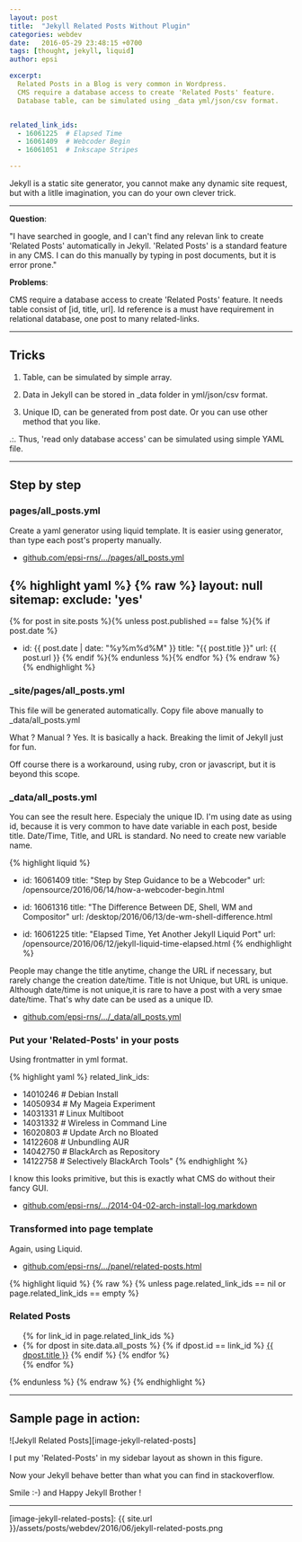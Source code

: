```yaml
---
layout: post
title:  "Jekyll Related Posts Without Plugin"
categories: webdev
date:   2016-05-29 23:48:15 +0700
tags: [thought, jekyll, liquid]
author: epsi

excerpt:
  Related Posts in a Blog is very common in Wordpress.
  CMS require a database access to create 'Related Posts' feature. 
  Database table, can be simulated using _data yml/json/csv format.


related_link_ids: 
  - 16061225  # Elapsed Time
  - 16061409  # Webcoder Begin
  - 16061051  # Inkscape Stripes

---
```


Jekyll is a static site generator,
you cannot make any dynamic site request,
but with a litlle imagination, 
you can do your own clever trick.

-- -- --

**Question**:

"I have searched in google, and I can't find any relevan link 
to create 'Related Posts' automatically in Jekyll. 
'Related Posts' is a standard feature in any CMS. 
I can do this manually by typing in post documents,
but it is error prone."

**Problems**:

CMS require a database access to create 'Related Posts' feature. 
It needs table consist of [id, title, url]. 
Id reference is a must have requirement in relational database,
one post to many related-links.

-- -- --

## Tricks

1. Table, can be simulated by simple array.

2. Data in Jekyll can be stored in _data folder in yml/json/csv format.

3. Unique ID, can be generated from post date. Or you can use other method that you like.

.:. Thus, 'read only database access' can be simulated using simple YAML file.

-- -- --

## Step by step

### pages/all_posts.yml

Create a yaml generator using liquid template.
It is easier using generator, than type each post's property manually.

* [github.com/epsi-rns/.../pages/all_posts.yml][source-pages-all-posts]

{% highlight yaml %}
{% raw %}
layout: null
sitemap:
  exclude: 'yes'
---

{% for post in site.posts %}{% unless post.published == false %}{% if post.date %}
- id: {{ post.date | date: "%y%m%d%M" }}
  title: "{{ post.title }}"
  url: {{ post.url }}
{% endif %}{% endunless %}{% endfor %}
{% endraw %}
{% endhighlight %}


### _site/pages/all_posts.yml

This file will be generated automatically.
Copy file above manually to _data/all_posts.yml

What ? Manual ?
Yes. It is basically a hack. Breaking the limit of Jekyll just for fun.

Off course there is a workaround, using ruby, cron or javascript, but it is beyond this scope.

### _data/all_posts.yml

You can see the result here. Especialy the unique ID.
I'm using date as using id, because it is very common to have date variable in each post, beside title. Date/Time, Title, and URL is standard. No need to create new variable name. 

{% highlight liquid %}
- id: 16061409
  title: "Step by Step Guidance to be a Webcoder"
  url: /opensource/2016/06/14/how-a-webcoder-begin.html

- id: 16061316
  title: "The Difference Between DE, Shell, WM and Compositor"
  url: /desktop/2016/06/13/de-wm-shell-difference.html

- id: 16061225
  title: "Elapsed Time, Yet Another Jekyll Liquid Port"
  url: /opensource/2016/06/12/jekyll-liquid-time-elapsed.html
{% endhighlight %}

People may change the title anytime, change the URL if necessary, but rarely change the creation date/time. Title is not Unique, but URL is unique. Although date/time is not unique,it is rare to have a post with a very smae date/time. That's why date can be used as a unique ID.

* [github.com/epsi-rns/.../_data/all_posts.yml][source-data-all-posts]

### Put your 'Related-Posts' in your posts

Using frontmatter in yml format.

{% highlight yaml %}
related_link_ids: 
  - 14010246  # Debian Install
  - 14050934  # My Mageia Experiment
  - 14031331  # Linux Multiboot
  - 14031332  # Wireless in Command Line
  - 16020803  # Update Arch no Bloated
  - 14122608  # Unbundling AUR
  - 14042750  # BlackArch as Repository
  - 14122758  # Selectively BlackArch Tools"
{% endhighlight %}

I know this looks primitive, but this is exactly what CMS do without their fancy GUI.

* [github.com/epsi-rns/.../2014-04-02-arch-install-log.markdown][source-sample-post]

### Transformed into page template

Again, using Liquid.

* [github.com/epsi-rns/.../panel/related-posts.html][source-liquid-panel]

{% highlight liquid %}
{% raw %}
{% unless page.related_link_ids == nil or page.related_link_ids == empty %}
<div class="panel panel-primary hidden-sm">
  <div class="panel-heading">
    <h3 class="panel-title pull-left">Related Posts</h3>
    <span class="fa fa-link pull-right"></span>
    <div class="clearfix"></div>
  </div>
  <div class="panel-body">
  <ul class="recent-post">
    {% for link_id in page.related_link_ids %}
    <li>
      {% for dpost in site.data.all_posts %}
      {% if dpost.id == link_id %}
        <a href="{{ site.baseurl}}{{ dpost.url }}">{{ dpost.title }}</a>
      {% endif %}
      {% endfor %}
    </li>
    {% endfor %}
  </ul>
  </div>
</div>
{% endunless %}
{% endraw %}
{% endhighlight %}

-- -- --

## Sample page in action:

![Jekyll Related Posts][image-jekyll-related-posts]

I put my 'Related-Posts' in my sidebar layout as shown in this figure.

Now your Jekyll behave better than what you can find in stackoverflow.

Smile :-) and Happy Jekyll Brother !


---




[//]: <> ( -- -- -- links below -- -- -- )

[source-pages-all-posts]: https://github.com/epsi-rns/epsi-rns.github.io/blob/master/pages/all_posts.yml
[source-data-all-posts]: https://github.com/epsi-rns/epsi-rns.github.io/blob/master/_data/all_posts.yml
[source-sample-post]: https://raw.githubusercontent.com/epsi-rns/epsi-rns.github.io/master/_posts/system/2014/2014-04-02-arch-install-log.markdown
[source-liquid-panel]: https://github.com/epsi-rns/epsi-rns.github.io/blob/master/_includes/panel/related-posts.html
[image-jekyll-related-posts]: {{ site.url }}/assets/posts/webdev/2016/06/jekyll-related-posts.png

